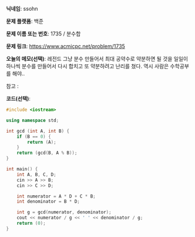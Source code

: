 **닉네임**: ssohn

**문제 플랫폼**: 백준

**문제 이름 또는 번호**:  1735 / 분수합

**문제 링크**: https://www.acmicpc.net/problem/1735

**오늘의 메모(선택)**: 레전드 그냥 분수 만들어서 최대 공약수로 약분하면 될 것을 일일이 하나씩 분수를 만들어서 다시 합치고 또 약분하려고 난리를 쳤다. 역시 사람은 수학공부를 해야..

참고 :

**코드(선택)**:

```c++
#include <iostream>

using namespace std;

int gcd (int A, int B) {
	if (B == 0) {
		return (A);
	}
	return (gcd(B, A % B));
}

int main() {
	int A, B, C, D;
	cin >> A >> B;
	cin >> C >> D;

	int numerator = A * D + C * B;
	int denominator = B * D;

	int g = gcd(numerator, denominator);
	cout << numerator / g << ' ' << denominator / g;
	return (0);
}
```
